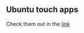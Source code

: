 
## Ubuntu touch apps
Check them out in the [link](https://open-store.io/?sort=relevance&search=author%3AEmanuele%20Sorce "OpenStore")
